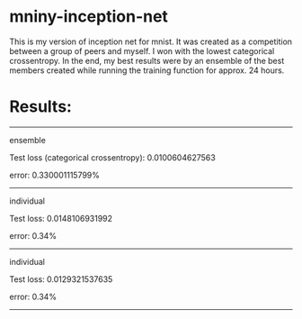 # mniny-inception-net
This is my version of inception net for mnist. It was created as a competition between a group of peers and myself. I won with the lowest categorical crossentropy. In the end, my best results were by an ensemble of the best members created while running the training function for approx. 24 hours.

# Results:
--------------------------------------

ensemble

Test loss (categorical crossentropy): 0.0100604627563

error: 0.330001115799%

--------------------------------------
individual

Test loss: 0.0148106931992

error: 0.34%

--------------------------------------
individual

Test loss: 0.0129321537635

error: 0.34%

--------------------------------------
